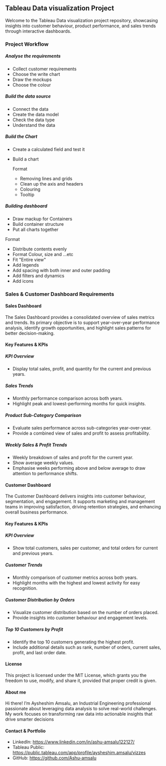 ## Tableau Data visualization Project

Welcome to the Tableau Data visualization project repository, showcasing insights into customer behaviour, product performance, and sales trends through interactive dashboards.

### Project Workflow

##### Analyse the requirements
- Collect customer requirements
- Choose the write chart
- Draw the mockups
- Choose the colour 

##### Build the data source
- Connect the data
- Create the data model
- Check the data type
- Understand the data

##### Build the Chart
- Create a calculated field and test it
- Build a chart
  
  Format
  - Removing lines and grids
  - Clean up the  axis and headers
  - Colouring
  - Tooltip
 
##### Building dashboard
- Draw mackup for Containers
-  Build container structure
-  Put all charts together

Format
- Distribute contents evenly
- Format Colour, size and ...etc
- Fit "Entire view"
- Add legends
- Add spacing with both inner and outer padding
- Add filters and dynamics
- Add icons

### Sales & Customer Dashboard Requirements
#### Sales Dashboard
The Sales Dashboard provides a consolidated overview of sales metrics and trends. Its primary objective is to support year-over-year performance analysis, identify growth opportunities, and highlight sales patterns for better decision-making.
#### Key Features & KPIs
  ##### KPI Overview
  - Display total sales, profit, and quantity for the current and previous years.
  ##### Sales Trends
  - Monthly performance comparison across both years.
  - Highlight peak and lowest-performing months for quick insights.
  ##### Product Sub-Category Comparison
  - Evaluate sales performance across sub-categories year-over-year.
  - Provide a combined view of sales and profit to assess profitability.
  ##### Weekly Sales & Profit Trends
  - Weekly breakdown of sales and profit for the current year.
  - Show average weekly values.
  - Emphasise weeks performing above and below average to draw attention to performance shifts.
#### Customer Dashboard
The Customer Dashboard delivers insights into customer behaviour, segmentation, and engagement. It supports marketing and management teams in improving satisfaction, driving retention strategies, and enhancing overall business performance.
#### Key Features & KPIs
  ##### KPI Overview
  - Show total customers, sales per customer, and total orders for current and previous years.
  ##### Customer Trends
  - Monthly comparison of customer metrics across both years.
  - Highlight months with the highest and lowest activity for easy recognition.
  ##### Customer Distribution by Orders
  - Visualize customer distribution based on the number of orders placed.
  - Provide insights into customer behaviour and engagement levels.
  ##### Top 10 Customers by Profit
  - Identify the top 10 customers generating the highest profit.
  - Include additional details such as rank, number of orders, current sales, profit, and last order date.
#### License
This project is licensed under the MIT License, which grants you the freedom to use, modify, and share it, provided that proper credit is given.
#### About me
Hi there! I’m Aysheshim Amsalu, an Industrial Engineering professional passionate about leveraging data analysis to solve real-world challenges. My work focuses on transforming raw data into actionable insights that drive smarter decisions
#### Contact & Portfolio
  - LinkedIn: https://www.linkedin.com/in/ashu-amsalu122127/
  - Tableau Public:  https://public.tableau.com/app/profile/aysheshim.amsalu/vizzes
  - GitHub: https://github.com/Ashu-amsalu




